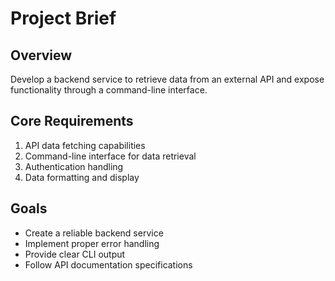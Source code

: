 # Project Brief

## Overview
Develop a backend service to retrieve data from an external API and expose functionality through a command-line interface.

## Core Requirements
1. API data fetching capabilities
2. Command-line interface for data retrieval
3. Authentication handling
4. Data formatting and display

## Goals
- Create a reliable backend service
- Implement proper error handling
- Provide clear CLI output
- Follow API documentation specifications